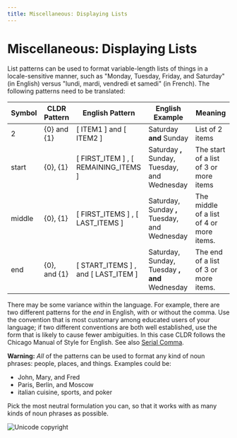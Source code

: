 ```yaml
---
title: Miscellaneous: Displaying Lists
---
```


# Miscellaneous: Displaying Lists

List patterns can be used to format variable-length lists of things in a locale-sensitive manner, such as "Monday, Tuesday, Friday, and Saturday" (in English) versus "lundi, mardi, vendredi et samedi" (in French). The following patterns need to be translated:

| Symbol | CLDR Pattern | English Pattern | English Example | Meaning |
|---|---|---|---|---|
| 2 | {0} and {1} | [ ITEM1 ]  and  [ ITEM2 ] | Saturday **and** Sunday | List of 2 items |
| start | {0}, {1} | [ FIRST_ITEM ] , [ REMAINING_ITEMS ] | Saturday **,** Sunday, Tuesday, and Wednesday   | The start of a list of 3 or more items |
| middle | {0}, {1} | [ FIRST_ITEMS ] , [ LAST_ITEMS ] | Saturday, Sunday **,** Tuesday, and Wednesday | The middle of a list of 4 or more items. |
| end | {0}, and {1} | [ START_ITEMS ] , and [ LAST_ITEM ] | Saturday, Sunday, Tuesday **, and**  Wednesday | The end of a list of 3 or more items. |

There may be some variance within the language. For example, there are two different patterns for the *end* in English, with or without the comma. Use the convention that is most customary among educated users of your language; if two different conventions are both well established, use the form that is likely to cause fewer ambiguities. In this case CLDR follows the Chicago Manual of Style for English. See also [Serial Comma](http://en.wikipedia.org/wiki/Serial_comma).

**Warning:** *All* of the patterns can be used to format any kind of noun phrases: people, places, and things. Examples could be:

- John, Mary, and Fred
- Paris, Berlin, and Moscow
- italian cuisine, sports, and poker

Pick the most neutral formulation you can, so that it works with as many kinds of noun phrases as possible.

![Unicode copyright](https://www.unicode.org/img/hb_notice.gif)